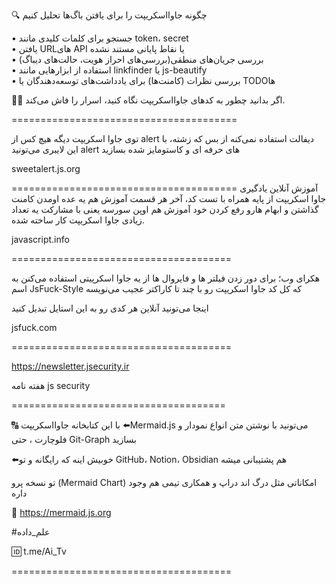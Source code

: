 🔍 چگونه جاوااسکریپت را برای یافتن باگ‌ها تحلیل کنیم

• جستجو برای کلمات کلیدی مانند token، secret  
• یافتن URLهای API یا نقاط پایانی مستند نشده  
• بررسی جریان‌های منطقی(بررسی‌های احراز هویت، حالت‌های دیباگ)  
• استفاده از ابزارهایی مانند linkfinder یا js-beautify  
• بررسی نظرات (کامنت‌ها) برای یادداشت‌های توسعه‌دهندگان یا TODOها  

🕵️‍♂️ اگر بدانید چطور به کدهای جاوااسکریپت نگاه کنید، اسرار را فاش می‌کند.


=======================================

توی جاوا اسکریپت دیگه هیچ کس از alert دیفالت استفاده نمی‌کنه از بس که زشته، با این لایبری می‌تونید alert های حرفه ای و کاستومایز شده بسازید

sweetalert.js.org

=======================================
آموزش آنلاین یادگیری جاوا اسکریپت از پایه همراه با تست کد، آخر هر قسمت آموزش هم یه عده اومدن کامنت گذاشتن و ابهام هارو رفع کردن 
خود آموزش هم اوپن سورسه یعنی با مشارکت یه تعداد زیادی جاوا اسکریپت کار ساخته شده.

javascript.info

======================================

هکرای وب؛ برای دور زدن فیلتر ها و فایروال ها از یه جاوا اسکرپیتی استفاده می‌کنن به اسم J‌sF‌‌u‌c‌‌k-Style که کل کد جاوا اسکریپت رو با چند تا کاراکتر عجیب می‌نویسه

اینجا می‌تونید آنلاین هر کدی رو به این استایل تبدیل کنید

jsfuck.com


======================================

https://newsletter.jsecurity.ir

هفته نامه js security 

=====================================

🔠 با  این کتابخانه جاوااسکریپت  ⬅️Mermaid.js می‌تونید با نوشتن متن انواع نمودار و فلوچارت ، حتی Git-Graph بسازید 

⬅️خوبیش اینه که رایگانه و تو GitHub، Notion، Obsidian هم پشتیبانی میشه

تو نسخه پرو (Mermaid Chart) امکاناتی مثل درگ اند دراپ و همکاری تیمی هم وجود داره

🔗 https://mermaid.js.org

#علم_داده

 🆔 t.me/Ai_Tv

 ======================================

 

